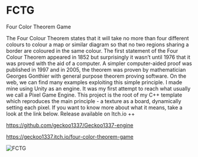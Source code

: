 # FCTG
Four Color Theorem Game

The Four Colour Theorem states that it will take no more than four different colours to colour a map or similar diagram so that no two regions sharing a border are coloured in the same colour. The first statement of the Four Colour Theorem appeared in 1852 but surprisingly it wasn’t until 1976 that it was proved with the aid of a computer. A simpler computer-aided proof was published in 1997 and in 2005, the theorem was proven by mathematician Georges Gonthier with general purpose theorem proving software. On the web, we can find many examples exploiting this simple principle. I made mine using Unity as an engine. It was my first attempt to reach what usually we call a Pixel Game Engine. This project is the root of my C++ template which reproduces the main principle - a texture as a board, dynamically setting each pixel. If you want to know more about what it means, take a look at the link below. Release available on Itch.io ++

https://github.com/geckoo1337/Geckoo1337-engine

https://geckoo1337.itch.io/four-color-theorem-game

![FCTG](https://user-images.githubusercontent.com/17862708/212760661-9056d6c1-9180-4e64-942e-5f0e1ba44f87.png)
